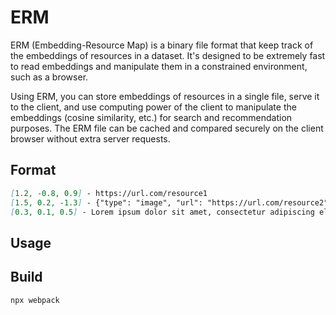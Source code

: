 # ERM

ERM (Embedding-Resource Map) is a binary file format that keep track of the embeddings of resources in a dataset. It's designed to be extremely fast to read embeddings and manipulate them in a constrained environment, such as a browser.

Using ERM, you can store embeddings of resources in a single file, serve it to the client, and use computing power of the client to manipulate the embeddings (cosine similarity, etc.) for search and recommendation purposes. The ERM file can be cached and compared securely on the client browser without extra server requests.

## Format

```md
[1.2, -0.8, 0.9] - https://url.com/resource1
[1.5, 0.2, -1.3] - {"type": "image", "url": "https://url.com/resource2"}
[0.3, 0.1, 0.5] - Lorem ipsum dolor sit amet, consectetur adipiscing elit.
```

## Usage

## Build

```bash
npx webpack
```

